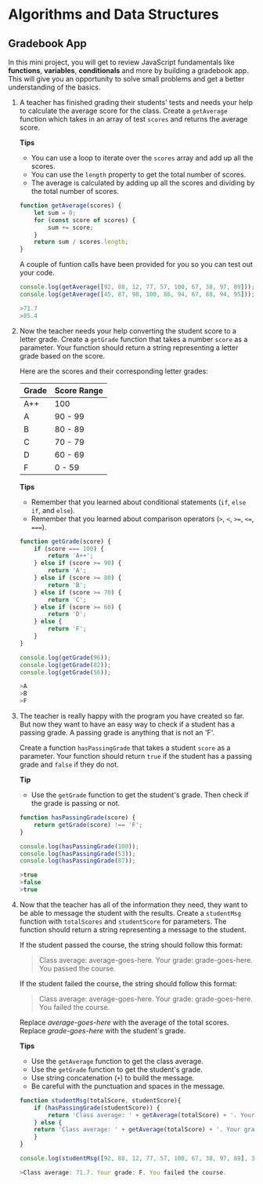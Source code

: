 # Algorithms and Data Structures

## Gradebook App

In this mini project, you will get to review JavaScript fundamentals like __functions__, __variables__, __conditionals__ and more by building a gradebook app. This will give you an opportunity to solve small problems and get a better understanding of the basics.


1. A teacher has finished grading their students' tests and needs your help to calculate the average score for the class. Create a `getAverage` function which takes in an array of test `scores` and returns the average score.

    __Tips__

    - You can use a loop to iterate over the `scores` array and add up all the scores.
    - You can use the `length` property to get the total number of scores.
    - The average is calculated by adding up all the scores and dividing by the total number of scores.

    ```javascript
    function getAverage(scores) {
        let sum = 0;
        for (const score of scores) {
            sum += score;
        }
        return sum / scores.length;
    }
    ```

    A couple of funtion calls have been provided for you so you can test out your code.

    ```javascript
    console.log(getAverage([92, 88, 12, 77, 57, 100, 67, 38, 97, 89]));
    console.log(getAverage([45, 87, 98, 100, 86, 94, 67, 88, 94, 95]));
    
    >71.7
    >85.4
    ```

2. Now the teacher needs your help converting the student score to a letter grade. Create a `getGrade` function that takes a number `score` as a parameter. Your function should return a string representing a letter grade based on the score.

    Here are the scores and their corresponding letter grades:

    | Grade | Score Range |
    | --- | --- |
    | A++ | 100 |
    | A | 90 - 99 |
    | B | 80 - 89 |
    | C | 70 - 79 |
    | D | 60 - 69 |
    | F | 0 - 59 |

    __Tips__

    - Remember that you learned about conditional statements (`if`, `else if`, and `else`).
    - Remember that you learned about comparison operators (`>`, `<`, `>=`, `<=`, `===`).

    ```javascript
    function getGrade(score) {
        if (score === 100) {
            return 'A++';
        } else if (score >= 90) {
            return 'A';
        } else if (score >= 80) {
            return 'B';
        } else if (score >= 70) {
            return 'C';
        } else if (score >= 60) {
            return 'D';
        } else {
            return 'F';
        } 
    }
    ```
    ```javascript
    console.log(getGrade(96));
    console.log(getGrade(82));
    console.log(getGrade(56));

    >A
    >B
    >F
    ```

3. The teacher is really happy with the program you have created so far. But now they want to have an easy way to check if a student has a passing grade. A passing grade is anything that is not an 'F'.

    Create a function `hasPassingGrade` that takes a student `score` as a parameter. Your function should return `true` if the student has a passing grade and `false` if they do not.

    __Tip__

    - Use the `getGrade` function to get the student's grade. Then check if the grade is passing or not.

    ```javascript
    function hasPassingGrade(score) {
        return getGrade(score) !== 'F';
    }
    ```
    ```javascript
    console.log(hasPassingGrade(100));
    console.log(hasPassingGrade(53));
    console.log(hasPassingGrade(87));

    >true
    >false
    >true
    ```

4. Now that the teacher has all of the information they need, they want to be able to message the student with the results. Create a  `studentMsg` function with `totalScores` and `studentScore` for parameters. The function should return a string representing a message to the student.

    If the student passed the course, the string should follow this format:
    >Class average: average-goes-here. Your grade: grade-goes-here. You passed the course.

    If the student failed the course, the string should follow this format:
    >Class average: average-goes-here. Your grade: grade-goes-here. You failed the course.

    Replace _average-goes-here_ with the average of the total scores. Replace _grade-goes-here_ with the student's grade.

    __Tips__

    - Use the `getAverage` function to get the class average.
    - Use the `getGrade` function to get the student's grade.
    - Use string concatenation (`+`) to build the message.
    - Be careful with the punctuation and spaces in the message.

    ```javascript
    function studentMsg(totalScore, studentScore){
        if (hasPassingGrade(studentScore)) {
            return 'Class average: ' + getAverage(totalScore) + '. Your grade: ' + getGrade(studentScore) + '. You passed the course.';
        } else {
        return 'Class average: ' + getAverage(totalScore) + '. Your grade: ' + getGrade(studentScore) + '. You failed the course.';
        }
    }
    ```
    ```javascript
    console.log(studentMsg([92, 88, 12, 77, 57, 100, 67, 38, 97, 89], 37));

    >Class average: 71.7. Your grade: F. You failed the course.
    ```

